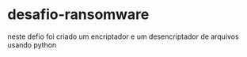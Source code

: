 # desafio-ransomware

neste defio foi criado um encriptador e um desencriptador de arquivos usando python
